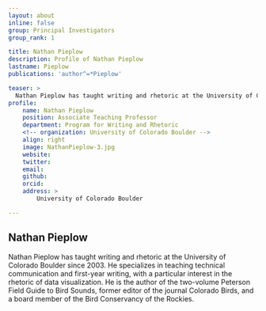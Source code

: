 ```yaml
---
layout: about
inline: false
group: Principal Investigators
group_rank: 1

title: Nathan Pieplow
description: Profile of Nathan Pieplow
lastname: Pieplow
publications: 'author^=*Pieplow'

teaser: >
  Nathan Pieplow has taught writing and rhetoric at the University of Colorado Boulder since 2003. He specializes in teaching technical communication and first-year writing, with a particular interest in the rhetoric of data visualization.
profile:
    name: Nathan Pieplow
    position: Associate Teaching Professor
    department: Program for Writing and Rhetoric
    <!-- organization: University of Colorado Boulder -->
    align: right
    image: NathanPieplow-3.jpg
    website: 
    twitter: 
    email: 
    github: 
    orcid: 
    address: >
        University of Colorado Boulder

---
```


## Nathan Pieplow

Nathan Pieplow has taught writing and rhetoric at the University of Colorado Boulder since 2003. He specializes in teaching technical communication and first-year writing, with a particular interest in the rhetoric of data visualization. He is the author of the two-volume Peterson Field Guide to Bird Sounds, former editor of the journal Colorado Birds, and a board member of the Bird Conservancy of the Rockies.
